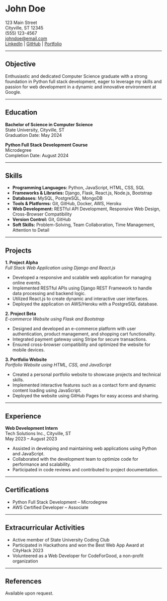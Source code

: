 # John Doe

123 Main Street  
Cityville, ST 12345  
(555) 123-4567  
johndoe@email.com  
[LinkedIn](https://www.linkedin.com/in/johndoe) | [GitHub](https://github.com/johndoe) | [Portfolio](https://johndoe.com)

---

## Objective

Enthusiastic and dedicated Computer Science graduate with a strong foundation in Python full stack development, eager to leverage my skills and passion for web development in a dynamic and innovative environment at Google.

---

## Education

**Bachelor of Science in Computer Science**  
State University, Cityville, ST  
Graduation Date: May 2024

**Python Full Stack Development Course**  
Microdegree  
Completion Date: August 2024

---

## Skills

- **Programming Languages:** Python, JavaScript, HTML, CSS, SQL
- **Frameworks & Libraries:** Django, Flask, React.js, Node.js, Bootstrap
- **Databases:** MySQL, PostgreSQL, MongoDB
- **Tools & Platforms:** Git, GitHub, Docker, AWS, Heroku
- **Web Development:** RESTful API Development, Responsive Web Design, Cross-Browser Compatibility
- **Version Control:** Git, GitHub
- **Soft Skills:** Problem-Solving, Team Collaboration, Time Management, Attention to Detail

---

## Projects

**1. Project Alpha**  
*Full Stack Web Application using Django and React.js*  
- Developed a responsive and scalable web application for managing online events.
- Implemented RESTful APIs using Django REST Framework to handle data processing and backend logic.
- Utilized React.js to create dynamic and interactive user interfaces.
- Deployed the application on AWS/Heroku with a PostgreSQL database.

**2. Project Beta**  
*E-commerce Website using Flask and Bootstrap*  
- Designed and developed an e-commerce platform with user authentication, product management, and shopping cart functionality.
- Integrated payment gateway using Stripe for secure transactions.
- Ensured cross-browser compatibility and optimized the website for mobile devices.

**3. Portfolio Website**  
*Portfolio Website using HTML, CSS, and JavaScript*  
- Created a personal portfolio website to showcase projects and technical skills.
- Implemented interactive features such as a contact form and dynamic content loading using JavaScript.
- Deployed the website using GitHub Pages for easy access and sharing.

---

## Experience

**Web Development Intern**  
Tech Solutions Inc., Cityville, ST  
May 2023 – August 2023  
- Assisted in developing and maintaining web applications using Python and JavaScript.
- Collaborated with the development team to optimize code for performance and scalability.
- Participated in code reviews and contributed to project documentation.

---

## Certifications

- Python Full Stack Development – Microdegree
- AWS Certified Developer – Associate

---

## Extracurricular Activities

- Active member of State University Coding Club
- Participated in Hackathons and won the Best Web App Award at CityHack 2023
- Volunteered as a Web Developer for CodeForGood, a non-profit organization

---

## References

Available upon request.
